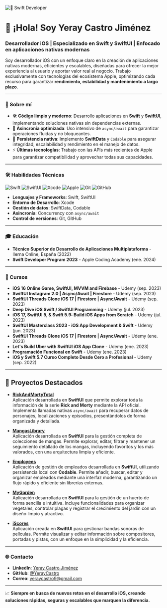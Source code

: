 ![ Swift Developer](https://github.com/user-attachments/assets/441a1025-cd0e-428d-a664-b8b9c64002d5)

# 👋 ¡Hola! Soy Yeray Castro Jiménez  
### Desarrollador iOS | Especializado en Swift y SwiftUI | Enfocado en aplicaciones nativas modernas

Soy desarrollador iOS con un enfoque claro en la creación de aplicaciones nativas modernas, eficientes y escalables, diseñadas para ofrecer la mejor experiencia al usuario y aportar valor real al negocio. Trabajo exclusivamente con tecnologías del ecosistema Apple, optimizando cada recurso para garantizar **rendimiento, estabilidad y mantenimiento a largo plazo**.

---

### 🚀 Sobre mí
- 🛠 **Código limpio y moderno**: Desarrollo aplicaciones en **Swift** y **SwiftUI**, implementando soluciones nativas sin dependencias externas.
- 🔄 **Asincronía optimizada**: Uso intensivo de `async/await` para garantizar operaciones fluidas y no bloqueantes.
- 💾 **Persistencia nativa**: Implemento **SwiftData** y `Codable` para asegurar integridad, escalabilidad y rendimiento en el manejo de datos.
- ⚡ **Últimas tecnologías**: Trabajo con las APIs más recientes de Apple para garantizar compatibilidad y aprovechar todas sus capacidades.

---

### 🛠 Habilidades Técnicas
![Swift](https://img.shields.io/badge/Swift-FA7343?style=for-the-badge&logo=swift&logoColor=white)
![SwiftUI](https://img.shields.io/badge/SwiftUI-007AFF?style=for-the-badge&logo=swift&logoColor=white)
![Xcode](https://img.shields.io/badge/Xcode-147EFB?style=for-the-badge&logo=xcode&logoColor=white)
![Apple](https://img.shields.io/badge/iOS-000000?style=for-the-badge&logo=apple&logoColor=white)
![Git](https://img.shields.io/badge/Git-F05032?style=for-the-badge&logo=git&logoColor=white)
![GitHub](https://img.shields.io/badge/GitHub-181717?style=for-the-badge&logo=github&logoColor=white)

- **Lenguajes y Frameworks**: Swift, SwiftUI  
- **Entorno de Desarrollo**: Xcode  
- **Gestión de datos**: SwiftData, Codable  
- **Asincronía**: Concurrency con `async/await`  
- **Control de versiones**: Git, GitHub  

---

### 🎓 Educación
- **Técnico Superior de Desarrollo de Aplicaciones Multiplataforma** - Ilerna Online, España (2022)
- **Swift Developer Program 2023** - Apple Coding Academy (ene. 2024)

---

### 📜 Cursos
- **iOS 16 Online Game, SwiftUI, MVVM and Firebase** - Udemy (sep. 2023)
- **SwiftUI Instagram 2.0 | Async/Await | Firestore** - Udemy (sep. 2023)
- **SwiftUI Threads Clone iOS 17 | Firestore | Async/Await** - Udemy (sep. 2023)
- **Deep Dive iOS Swift / SwiftUI Programming** - Udemy (jul. 2023)
- **iOS 17, SwiftUI 5, & Swift 5.9: Build iOS Apps from Scratch** - Udemy (jul. 2023)
- **SwiftUI Masterclass 2023 - iOS App Development & Swift** - Udemy (jun. 2023)
- **SwiftUI Threads Clone iOS 17 | Firestore | Async/Await** - Udemy (ene. 2023)
- **Let's Build Uber with SwiftUI iOS App Clone** - Udemy (ene. 2023)
- **Programación Funcional en Swift** - Udemy (ene. 2023)
- **iOS y Swift 5.7 Curso Completo Desde Cero a Profesional** - Udemy (sep. 2022)

---

## 📌 Proyectos Destacados

- **[RickAndMortyTotal](https://github.com/YerayCastro/RickAndMortyTotal)**  
  Aplicación desarrollada en **SwiftUI** que permite explorar toda la información de la serie **Rick and Morty** mediante la API oficial. Implementa llamadas nativas `async/await` para recuperar datos de personajes, localizaciones y episodios, presentándolos de forma organizada y detallada.

- **[MangasLibrary](https://github.com/YerayCastro/MangasLibrary)**  
  Aplicación desarrollada en **SwiftUI** para la gestión completa de colecciones de mangas. Permite explorar, editar, filtrar y mantener un seguimiento detallado de los mangas, incluyendo favoritos y los más valorados, con una arquitectura limpia y eficiente.

- **[Employees](https://github.com/YerayCastro/Employees)**  
  Aplicación de gestión de empleados desarrollada en **SwiftUI**, utilizando persistencia local con **Codable**. Permite añadir, buscar, editar y organizar empleados mediante una interfaz moderna, garantizando un flujo rápido y eficiente sin librerías externas.

- **[MyGarden](https://github.com/YerayCastro/MyGarden)**  
  Aplicación desarrollada en **SwiftUI** para la gestión de un huerto de forma sencilla e intuitiva. Incluye funcionalidades para organizar vegetales, controlar plagas y registrar el crecimiento del jardín con un diseño limpio y atractivo.

- **[iScores](https://github.com/YerayCastro/iScores)**  
  Aplicación creada en **SwiftUI** para gestionar bandas sonoras de películas. Permite visualizar y editar información sobre compositores, portadas y pistas, con un enfoque en la simplicidad y la eficiencia.

---

### 🌐 Contacto
- **LinkedIn**: [Yeray Castro Jiménez](https://www.linkedin.com/in/yeray-castro-jimenez/)
- **GitHub**: [@YerayCastro](https://github.com/YerayCastro)
- **Correo**: yeraycastro9@gmail.com  

---

📈 **Siempre en busca de nuevos retos en el desarrollo iOS, creando soluciones rápidas, seguras y escalables que marquen la diferencia.**


